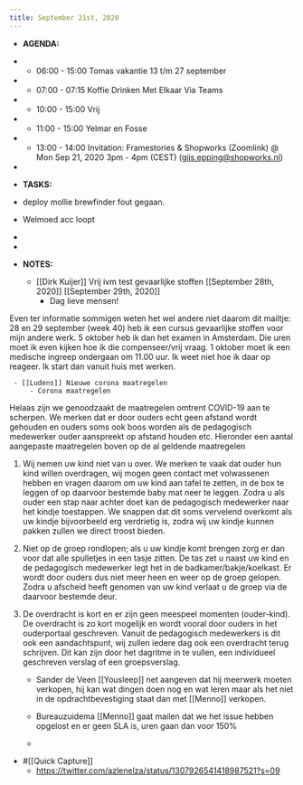 ```yaml
---
title: September 21st, 2020
---
```


- **AGENDA:**

- - 06:00 - 15:00 Tomas vakantie 13 t/m 27 september

- - 07:00 - 07:15 Koffie Drinken Met Elkaar Via Teams

- - 10:00 - 15:00 Vrij

- - 11:00 - 15:00 Yelmar en Fosse

- - 13:00 - 14:00 Invitation: Framestories & Shopworks (Zoomlink) @ Mon Sep 21, 2020 3pm - 4pm (CEST) (gijs.epping@shopworks.nl)

- 

- **TASKS:**

- deploy mollie brewfinder fout gegaan.

- Welmoed acc loopt

- 

- 

- **NOTES:**
	 - [[Dirk Kuijer]] Vrij ivm test gevaarlijke stoffen [[September 28th, 2020]] [[September 29th, 2020]] 
		 - Dag lieve mensen!

Even ter informatie sommigen weten het wel andere niet daarom dit mailtje: 28 en 29 september (week 40) heb ik een cursus gevaarlijke stoffen voor mijn andere werk. 5 oktober heb ik dan het examen in Amsterdam. Die uren moet ik even kijken hoe ik die compenseer/vrij vraag.
1 oktober moet ik een medische ingreep ondergaan om 11.00 uur. Ik weet niet hoe ik daar op reageer. Ik start dan vanuit huis met werken.


	 - [[Ludens]] Nieuwe corona maatregelen
		 - Corona maatregelen

Helaas zijn we genoodzaakt de maatregelen omtrent COVID-19 aan te scherpen. We merken dat er door ouders echt geen afstand wordt gehouden en ouders soms ook boos worden als de pedagogisch medewerker ouder aanspreekt op afstand houden etc.
Hieronder een aantal aangepaste maatregelen boven op de al geldende maatregelen
 
1. Wij nemen uw kind niet van u over. We merken te vaak dat ouder hun kind willen overdragen, wij mogen geen contact met volwassenen hebben en vragen daarom om uw kind aan tafel te zetten, in de box te leggen of op daarvoor bestemde baby mat neer te leggen. Zodra u als ouder een stap naar achter doet kan de pedagogisch medewerker naar het kindje toestappen. We snappen dat dit soms vervelend overkomt als uw kindje bijvoorbeeld erg verdrietig is, zodra wij uw kindje kunnen pakken zullen we direct troost bieden.

2. Niet op de groep rondlopen; als u uw kindje komt brengen zorg er dan voor dat alle spulletjes in een tasje zitten. De tas zet u naast uw kind en de pedagogisch medewerker legt het in de badkamer/bakje/koelkast. Er wordt door ouders dus niet meer heen en weer op de groep gelopen. Zodra u afscheid heeft genomen van uw kind verlaat u de groep via de daarvoor bestemde deur.

3. De overdracht is kort en er zijn geen meespeel momenten (ouder-kind). De overdracht is zo kort mogelijk en wordt vooral door ouders in het ouderportaal geschreven. Vanuit de pedagogisch medewerkers is dit ook een aandachtspunt, wij zullen iedere dag ook een overdracht terug schrijven. Dit kan zijn door het dagritme in te vullen, een individueel geschreven verslag of een groepsverslag.






	 - Sander de Veen [[Yousleep]] net aangeven dat hij meerwerk moeten verkopen, hij kan wat dingen doen nog en wat leren maar als het niet in de opdrachtbevestiging staat dan met [[Menno]] verkopen.

	 - Bureauzuidema [[Menno]] gaat mailen dat we het issue hebben opgelost en er geen SLA is, uren gaan dan voor 150% 

	 - 

- #[[Quick Capture]]
	 - https://twitter.com/azlenelza/status/1307926541418987521?s=09


